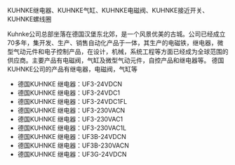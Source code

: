 KUHNKE继电器、KUHNKE气缸、KUHNKE电磁阀、KUHNKE接近开关、KUHNKE螺线圈 

 Kuhnke公司总部坐落在德国汉堡东北郊，是一个风景优美的古城。公司已经成立70多年，集开发、生产、销售自动化产品于一体，其生产的电磁铁，继电器，微型气动元件和电子控制产品，在设计，机械，系统工程等方面已经成为全球范围的供应商。主要产品有电磁阀，气缸及微型气动元件，自控产品和继电器等。 德国KUHNKE公司的产品有继电器，电磁阀，气缸等 

- 德国KUHNKE 继电器：UF3-24VDCN 
- 德国KUHNKE 继电器：UF3-24VDC1 
- 德国KUHNKE 继电器：UF3-24VDC1FL
- 德国KUHNKE 继电器：UF3-230VACN 
- 德国KUHNKE 继电器：UF3-230VAC1 
- 德国KUHNKE 继电器：UF3-230VAC1L
- 德国KUHNKE 继电器：UF3B-24VDCN
- 德国KUHNKE 继电器：UF3B-230VACN 
- 德国KUHNKE 继电器：UF3G-24VDCN 